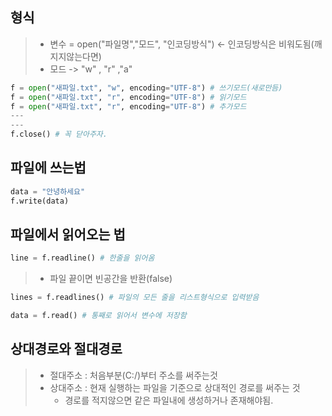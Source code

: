 ## 형식
> * 변수 = open("파일명","모드", "인코딩방식") <- 인코딩방식은 비워도됨(깨지지않는다면)
> * 모드 -> "w" , "r" ,"a"
```py
f = open("새파일.txt", "w", encoding="UTF-8") # 쓰기모드(새로만듬)
f = open("새파일.txt", "r", encoding="UTF-8") # 읽기모드
f = open("새파일.txt", "r", encoding="UTF-8") # 추가모드
---
---
f.close() # 꼭 닫아주자.
```
## 파일에 쓰는법
```py
data = "안녕하세요"
f.write(data)
```

## 파일에서 읽어오는 법
```py
line = f.readline() # 한줄을 읽어옴
```
> * 파일 끝이면 빈공간을 반환(false)
```py
lines = f.readlines() # 파일의 모든 줄을 리스트형식으로 입력받음
```
```py
data = f.read() # 통째로 읽어서 변수에 저장함
```

## 상대경로와 절대경로
> * 절대주소 : 처음부분(C:/)부터 주소를 써주는것
> * 상대주소 : 현재 실행하는 파일을 기준으로 상대적인 경로를 써주는 것
>     * 경로를 적지않으면 같은 파일내에 생성하거나 존재해야됨.
